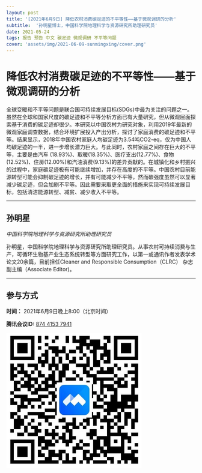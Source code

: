 ```yaml
---
layout: post
title: '[2021年6月9日] 降低农村消费碳足迹的不平等性——基于微观调研的分析'
subtitle:  '孙明星博士，中国科学院地理科学与资源研究所助理研究员'
date: 2021-05-24
tags: 报告 预告 中文 碳足迹 微观调研 不平等问题
cover: 'assets/img/2021-06-09-sunmingxing/cover.png'
---
```


# 降低农村消费碳足迹的不平等性——基于微观调研的分析

全球变暖和不平等问题是联合国可持续发展目标(SDGs)中最为关注的问题之一。虽然在全球和国家尺度的碳足迹和不平等分析方面已有大量研究，但从微观层面探索基于消费的碳足迹却很少。本研究以中国农村为研究对象，利用2019年最新的微观家庭调查数据，结合环境扩展投入产出分析，探讨了家庭消费的碳足迹和不平等。结果显示，2018年中国农村家庭人均碳足迹为3.54吨CO2-eq，仅为中国人均碳足迹的一半，进一步增长潜力巨大。与此同时，农村家庭之间存在巨大的不平等，主要是由汽车 (18.93%)、取暖(18.35%)、医疗支出(12.77%)、食物(12.52%)、住房(12.00%)和汽油消费(9.13%)的差异贡献的。在城镇化和乡村振兴的过程中，家庭碳足迹极有可能继续增加，并存在高度的不平等。中国农村目前能源转型可能会抑制碳足迹的增长，并有可能减少不平等，然而碳强度虽然可以显著减少碳足迹，但会加剧不平等。因此需要采取更全面的措施来实现可持续发展目标，包括清洁能源转型、减贫、减少收入不平等。


----------

## 孙明星

*中国科学院地理科学与资源研究所助理研究员*

孙明星，中国科学院地理科学与资源研究所助理研究员。从事农村可持续消费与生产，可循环生物基产业生态系统转型等方面研究工作，以第一或通讯作者发表学术论文20余篇，目前担任Cleaner and Responsible Consumption（CLRC）
杂志副主编（Associate Editor)。

-----------
##  参与方式

 **时间：** 2021年6月9日晚上8:00（北京时间）

 **腾讯会议ID:** [874 4153 7941](https://meeting.tencent.com/s/UIeb8Y3Vky8l)

 ![meeting link](/assets/img/2021-06-09-sunmingxing/link.jpeg)